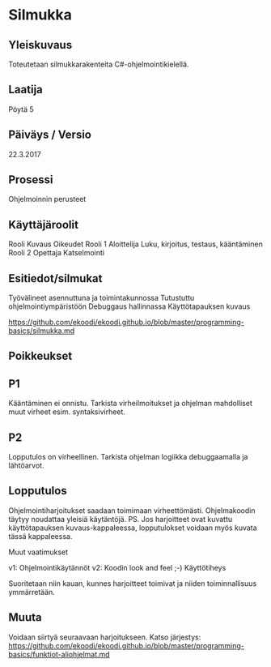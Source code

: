 #  Silmukka
## Yleiskuvaus

Toteutetaan silmukkarakenteita C#-ohjelmointikielellä.

## Laatija

Pöytä 5

## Päiväys / Versio

22.3.2017

## Prosessi

Ohjelmoinnin perusteet

## Käyttäjäroolit

Rooli	Kuvaus	Oikeudet
Rooli 1	Aloittelija	Luku, kirjoitus, testaus, kääntäminen
Rooli 2	Opettaja	Katselmointi
## Esitiedot/silmukat

Työvälineet asennuttuna ja toimintakunnossa
Tutustuttu ohjelmointiympäristöön
Debuggaus hallinnassa
Käyttötapauksen kuvaus

https://github.com/ekoodi/ekoodi.github.io/blob/master/programming-basics/silmukka.md

 ## Poikkeukset

 ## P1

Kääntäminen ei onnistu. Tarkista virheilmoitukset ja ohjelman mahdolliset muut virheet esim. syntaksivirheet.

 ## P2

Lopputulos on virheellinen. Tarkista ohjelman logiikka debuggaamalla ja lähtöarvot.

## Lopputulos

Ohjelmointiharjoitukset saadaan toimimaan virheettömästi. Ohjelmakoodin täytyy noudattaa yleisiä käytäntöjä. PS. Jos harjoitteet ovat kuvattu käyttötapauksen kuvaus-kappaleessa, lopputulokset voidaan myös kuvata tässä kappaleessa.

Muut vaatimukset

v1: Ohjelmointikäytännöt
v2: Koodin look and feel ;-)
Käyttötiheys

Suoritetaan niin kauan, kunnes harjoitteet toimivat ja niiden toiminnallisuus ymmärretään.

## Muuta

Voidaan siirtyä seuraavaan harjoitukseen. Katso järjestys: https://github.com/ekoodi/ekoodi.github.io/blob/master/programming-basics/funktiot-aliohjelmat.md
